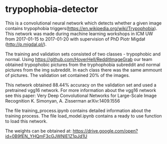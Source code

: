 # trypophobia-detector

This is a convolutional neural network which detects whether a given image contains trypophobia triggers(https://en.wikipedia.org/wiki/Trypophobia). 
This network was made during machine learning workshops in ICM UW from 2017-01-15 to 2017-01-20 with supervision of PhD Piotr Migdał (http://p.migdal.pl/).

The training and validation sets consisted of two classes - trypophobic and normal.
Using https://github.com/HoverHell/RedditImageGrab our team obtained trypophobic pictures from the tryphophobia subreddit and normal pictures from the img subreddit.
In each class there was the same ammount of pictures. The validation set contained 20% of the images.

This network obtained 88.44% accuracy on the validation set and used a pretrained vgg16 network. For more information about the vgg16 network see this paper:
Very Deep Convolutional Networks for Large-Scale Image Recognition K. Simonyan, A. Zisserman arXiv:1409.1556

The file training_process.ipynb contains detailed information about the training process.
The file load_model.ipynb contains a ready to use function to load this network.

The weights can be obtained at: https://drive.google.com/open?id=0B9fEN_YHQmF3cGJWNlE1Z1pJd1U
